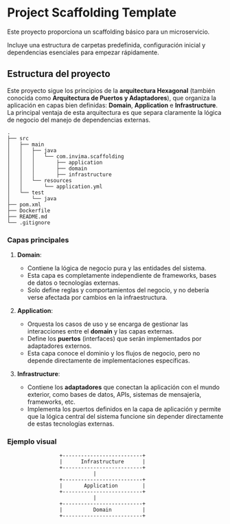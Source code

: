 # Project Scaffolding Template

Este proyecto proporciona un scaffolding básico para un microservicio.

Incluye una estructura de carpetas predefinida, configuración inicial y
dependencias esenciales para empezar rápidamente.

## Estructura del proyecto

Este proyecto sigue los principios de la **arquitectura Hexagonal**
(también conocida como **Arquitectura de Puertos y Adaptadores**),
que organiza la aplicación en capas bien definidas:
**Domain**, **Application** e **Infrastructure**. La principal ventaja
de esta arquitectura es que separa claramente la lógica de negocio del
manejo de dependencias externas.


```plaintext
.
├── src
│   ├── main
│   │   ├── java
│   │   │   └── com.invima.scaffolding
│   │   │       ├── application
│   │   │       ├── domain
│   │   │       ├── infrastructure
│   │   └── resources
│   │       └── application.yml
│   └── test
│       └── java
├── pom.xml
├── Dockerfile
├── README.md
└── .gitignore
```

### Capas principales

1. **Domain**:
    - Contiene la lógica de negocio pura y las entidades del sistema.
    - Esta capa es completamente independiente de frameworks, bases de datos o tecnologías externas.
    - Solo define reglas y comportamientos del negocio, y no debería verse afectada por cambios en la infraestructura.

2. **Application**:
    - Orquesta los casos de uso y se encarga de gestionar las interacciones entre el **domain** y las capas externas.
    - Define los **puertos** (interfaces) que serán implementados por adaptadores externos.
    - Esta capa conoce el dominio y los flujos de negocio, pero no depende directamente de implementaciones específicas.

3. **Infrastructure**:
    - Contiene los **adaptadores** que conectan la aplicación con el mundo exterior, como bases de datos, APIs, sistemas de mensajería, frameworks, etc.
    - Implementa los puertos definidos en la capa de aplicación y permite que la lógica central del sistema funcione sin depender directamente de estas tecnologías externas.

### Ejemplo visual

```plaintext
                 +--------------------------+
                 |      Infrastructure      |
                 +--------------------------+
                            |
                 +--------------------------+
                 |       Application        |
                 +--------------------------+
                            |
                 +--------------------------+
                 |          Domain          |
                 +--------------------------+
